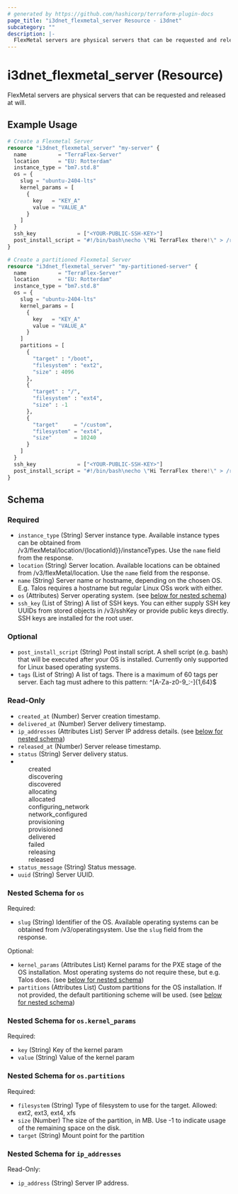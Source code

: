 ```yaml
---
# generated by https://github.com/hashicorp/terraform-plugin-docs
page_title: "i3dnet_flexmetal_server Resource - i3dnet"
subcategory: ""
description: |-
  FlexMetal servers are physical servers that can be requested and released at will.
---
```


# i3dnet_flexmetal_server (Resource)

FlexMetal servers are physical servers that can be requested and released at will.

## Example Usage

```terraform
# Create a Flexmetal Server
resource "i3dnet_flexmetal_server" "my-server" {
  name          = "TerraFlex-Server"
  location      = "EU: Rotterdam"
  instance_type = "bm7.std.8"
  os = {
    slug = "ubuntu-2404-lts"
    kernel_params = [
      {
        key   = "KEY_A"
        value = "VALUE_A"
      }
    ]
  }
  ssh_key             = ["<YOUR-PUBLIC-SSH-KEY>"]
  post_install_script = "#!/bin/bash\necho \"Hi TerraFlex there!\" > /root/output.txt"
}

# Create a partitioned Flexmetal Server
resource "i3dnet_flexmetal_server" "my-partitioned-server" {
  name          = "TerraFlex-Server"
  location      = "EU: Rotterdam"
  instance_type = "bm7.std.8"
  os = {
    slug = "ubuntu-2404-lts"
    kernel_params = [
      {
        key   = "KEY_A"
        value = "VALUE_A"
      }
    ]
    partitions = [
      {
        "target" : "/boot",
        "filesystem" : "ext2",
        "size" : 4096
      },
      {
        "target" : "/",
        "filesystem" : "ext4",
        "size" : -1
      },
      {
        "target"     = "/custom",
        "filesystem" = "ext4",
        "size"       = 10240
      }
    ]
  }
  ssh_key             = ["<YOUR-PUBLIC-SSH-KEY>"]
  post_install_script = "#!/bin/bash\necho \"Hi TerraFlex there!\" > /root/output.txt"
}
```

<!-- schema generated by tfplugindocs -->
## Schema

### Required

- `instance_type` (String) Server instance type. Available instance types can be obtained from /v3/flexMetal/location/{locationId}}/instanceTypes. Use the `name` field from the response.
- `location` (String) Server location. Available locations can be obtained from /v3/flexMetal/location. Use the `name` field from the response.
- `name` (String) Server name or hostname, depending on the chosen OS. E.g. Talos requires a hostname but regular Linux OSs work with either.
- `os` (Attributes) Server operating system. (see [below for nested schema](#nestedatt--os))
- `ssh_key` (List of String) A list of SSH keys. You can either supply SSH key UUIDs from stored objects in /v3/sshKey or provide public keys directly. SSH keys are installed for the root user.

### Optional

- `post_install_script` (String) Post install script. A shell script (e.g. bash) that will be executed after your OS is installed. Currently only supported for Linux based operating systems.
- `tags` (List of String) A list of tags. There is a maximum of 60 tags per server. Each tag must adhere to this pattern: ^[A-Za-z0-9_:-]{1,64}$

### Read-Only

- `created_at` (Number) Server creation timestamp.
- `delivered_at` (Number) Server delivery timestamp.
- `ip_addresses` (Attributes List) Server IP address details. (see [below for nested schema](#nestedatt--ip_addresses))
- `released_at` (Number) Server release timestamp.
- `status` (String) Server delivery status.<br /><li><ul>created</ul><ul>discovering</ul><ul>discovered</ul><ul>allocating</ul><ul>allocated</ul><ul>configuring_network</ul><ul>network_configured</ul><ul>provisioning</ul><ul>provisioned</ul><ul>delivered</ul><ul>failed</ul><ul>releasing</ul><ul>released</ul></li>
- `status_message` (String) Status message.
- `uuid` (String) Server UUID.

<a id="nestedatt--os"></a>
### Nested Schema for `os`

Required:

- `slug` (String) Identifier of the OS. Available operating systems can be obtained from /v3/operatingsystem. Use the `slug` field from the response.

Optional:

- `kernel_params` (Attributes List) Kernel params for the PXE stage of the OS installation. Most operating systems do not require these, but e.g. Talos does. (see [below for nested schema](#nestedatt--os--kernel_params))
- `partitions` (Attributes List) Custom partitions for the OS installation. If not provided, the default partitioning scheme will be used. (see [below for nested schema](#nestedatt--os--partitions))

<a id="nestedatt--os--kernel_params"></a>
### Nested Schema for `os.kernel_params`

Required:

- `key` (String) Key of the kernel param
- `value` (String) Value of the kernel param


<a id="nestedatt--os--partitions"></a>
### Nested Schema for `os.partitions`

Required:

- `filesystem` (String) Type of filesystem to use for the target. Allowed: ext2, ext3, ext4, xfs
- `size` (Number) The size of the partition, in MB. Use -1 to indicate usage of the remaining space on the disk.
- `target` (String) Mount point for the partition



<a id="nestedatt--ip_addresses"></a>
### Nested Schema for `ip_addresses`

Read-Only:

- `ip_address` (String) Server IP address.
